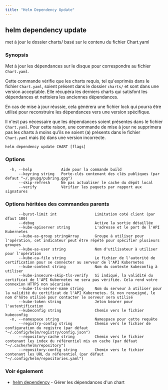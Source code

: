 ```yaml
---
title: "Helm Dependency Update"
---
```


## helm dependency update

met à jour le dossier charts/ basé sur le contenu du fichier Chart.yaml

### Synopsis

Met à jour les dépendances sur le disque pour correspondre au fichier `Chart.yaml`.

Cette commande vérifie que les charts requis, tel qu'exprimés dans le fichier `Chart.yaml`, soient présent dans le dossier `charts/` et sont dans une version acceptable. Elle récupéra les derniers charts qui satisfont les dépendances et nettoiera les anciennes dépendances. 

En cas de mise à jour réussie, cela générera une fichier lock qui pourra être utilisé pour reconstruire les dépendances vers une version spécifique.

Il n'est pas nécessaire que les dépendances soient présentes dans le fichier `Chart.yaml`. Pour cette raison, une commande de mise à jour ne supprimera pas les charts à moins qu'ils ne soient (a) présents dans le fichier `Chart.yaml` mais (b) dans une version incorrecte.


```
helm dependency update CHART [flags]
```

### Options

```
  -h, --help             Aide pour la commande build
      --keyring string   Porte-clés contenant des clés publiques (par defaut "~/.gnupg/pubring.gpg")
      --skip-refresh     Ne pas actualiser le cache du dépôt local
      --verify           Vérifier les paquets par rapport aux signatures
```

### Options héritées des commandes parents

```
      --burst-limit int                 Limitation coté client (par dfaut 100)
      --debug                           Active la sortie détaillée
      --kube-apiserver string           L'adresse et le port de l'API Kubernetes
      --kube-as-group stringArray       Groupe à utiliser pour l'opération, cet indicateur peut être répété pour spécifier plusieurs groupes
      --kube-as-user string             Nom d'utilisateur à utiliser pour l'opération
      --kube-ca-file string             Le fichier de l'autorité de certification pour se connecter au serveur de l'API Kubernetes
      --kube-context string             Nom du contexte kubeconfig à utiliser
      --kube-insecure-skip-tls-verify   Si indiqué, la validité du certificat de l'API Kubernetes ne sera pas vérifiée. Cela rend votre connexion HTTPS non sécurisée
      --kube-tls-server-name string     Nom du serveur à utiliser pour la validité du certificat de l'API Kubernetes. Si non renseigné, le nom d'hôte utilisé pour contacter le serveur sera utilisé
      --kube-token string               Jeton bearer pour l'autentification
      --kubeconfig string               Chemin vers le fichier kubeconfig
  -n, --namespace string                Namespace pour cette requête
      --registry-config string          Chemin vers le fichier de configuration du registre (par défaut "~/.config/helm/registry/config.json")
      --repository-cache string         Chemin vers le fichier contenant les index du référentiel mis en cache (par défaut "~/.cache/helm/repository")
      --repository-config string        Chemin vers le fichier contenant les URL du référentiel (par défaut "~/.config/helm/repositories.yaml")
```

### Voir également

* [helm dependency](helm_dependency.md) - Gérer les dépendances d'un chart
